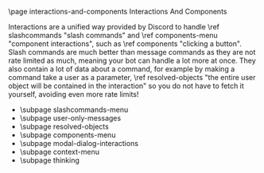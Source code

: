 \page interactions-and-components Interactions And Components

Interactions are a unified way provided by Discord to handle \ref slashcommands "slash commands" and \ref components-menu "component interactions", such as \ref components "clicking a button". Slash commands are much better than message commands as they are not rate limited as much, meaning your bot can handle a lot more at once. They also contain a lot of data about a command, for example by making a command take a user as a parameter, \ref resolved-objects "the entire user object will be contained in the interaction" so you do not have to fetch it yourself, avoiding even more rate limits!

* \subpage slashcommands-menu
* \subpage user-only-messages
* \subpage resolved-objects
* \subpage components-menu
* \subpage modal-dialog-interactions
* \subpage context-menu
* \subpage thinking
